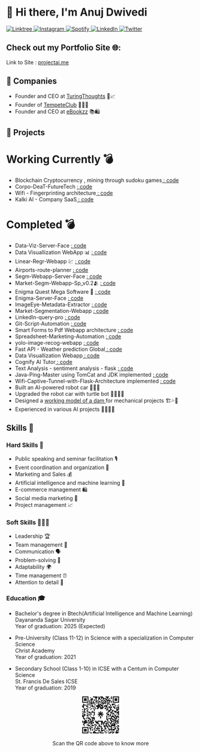 <h1 align="left">👋 Hi there, I'm Anuj Dwivedi</h1> 

<p align="left">
  <a href="https://www.linktree.com/anuj_dwivedi" target="_blank">
    <img src="https://img.shields.io/badge/-Linktree-39E09B?style=flat-square&logo=linktree&logoColor=white&link=https://www.linktree.com/yourusername" alt="Linktree">
  </a>
  <a href="https://www.instagram.com/anuj_dwvd_0/" target="_blank">
    <img src="https://img.shields.io/badge/-Instagram-E4405F?style=flat-square&logo=instagram&logoColor=white&link=https://www.instagram.com/yourusername/" alt="Instagram">
  </a>
  <a href="https://open.spotify.com/user/invalid" target="_blank">
    <img src="https://img.shields.io/badge/-Spotify-1DB954?style=flat-square&logo=spotify&logoColor=white&link=https://open.spotify.com/user/yourusername" alt="Spotify">
  </a>
   <a href="https://www.linkedin.com/in/anuj-dwivedi-1352831b1/" target="_blank">
    <img src="https://img.shields.io/badge/-LinkedIn-0A66C2?style=flat-square&logo=linkedin&logoColor=white&link=https://www.linkedin.com/in/yourusername/" alt="LinkedIn">
  </a>
  <a href="https://twitter.com/turingthoughts?t=ZDw8FXB8KvOw9dcir6knZw&s=09" target="_blank">
    <img src="https://img.shields.io/badge/-Twitter-1DA1F2?style=flat-square&logo=twitter&logoColor=white&link=https://twitter.com/yourusername" alt="Twitter">
  </a>
</p>

## Check out my Portfolio Site 🌐:
  Link to Site : <a href="https://projectai.me" target="_blank">projectai.me</a>
## 💼 Companies

- Founder and CEO at <a href="https://linktr.ee/turingthoughts" target="_blank">TuringThoughts</a> 🤖📈
- Founder of <a href="https://tempetedsu.carrd.co/" target="_blank">TempeteClub</a> 🧑‍💻🤝
- Founder and CEO at <a href="https://e-bookzzz.myshopify.com/" target="_blank">eBookzz</a> 📚🛍️

## 🚀 Projects

# Working Currently 💣
- Blockchain Cryptocurrency , mining through sudoku games<a href="" target="_blank"> : code</a>
- Corpo-DeaT-FutureTech <a href="" target="_blank"> : code</a>
- Wifi - Fingerprinting architecture<a href="" target="_blank"> : code</a>
- Kalki AI - Company SaaS<a href="" target="_blank"> : code</a>

# Completed 💣
- Data-Viz-Server-Face <a href="https://github.com/ANUJDWIVDI/data-visualization-server-face" target="_blank"> : code</a>
- Data Visuallization WebApp 📊 <a href="https://github.com/ANUJDWIVDI/data-visualization-webapp-flask" target="_blank"> : code</a>
- Linear-Regr-Webapp 💹 <a href="https://github.com/ANUJDWIVDI/linear-regr-webapp" target="_blank"> : code</a>
- Airports-route-planner <a href="https://github.com/ANUJDWIVDI/flight-path-calculator" target="_blank"> : code</a>
- Segm-Webapp-Server-Face <a href="https://github.com/ANUJDWIVDI/market-segm-server-face" target="_blank"> : code</a>
- Market-Segm-Webapp-Sp_v0.2🫂 <a href="https://github.com/ANUJDWIVDI/market-segmentation-webapp" target="_blank"> : code</a>
- Enigma Quest Mega Software 🚀 <a href="https://github.com/ANUJDWIVDI/enigma-code-webapp" target="_blank"> : code</a>
- Enigma-Server-Face <a href="https://github.com/ANUJDWIVDI/enigma-server-face" target="_blank"> : code</a>
- ImageEye-Metadata-Extractor <a href="https://github.com/ANUJDWIVDI/image-metadata-extract-webapp" target="_blank"> : code</a>
- Market-Segmentation-Webapp <a href="https://github.com/ANUJDWIVDI/market-segmentation-webapp" target="_blank"> : code</a>
- LinkedIn-query-pro <a href="https://github.com/ANUJDWIVDI/linkedin-query-pro" target="_blank"> : code</a>
- Git-Script-Automation <a href="https://github.com/ANUJDWIVDI/git-script-automation" target="_blank"> : code</a>
- Smart Forms to Pdf Webapp architecture <a href="https://github.com/ANUJDWIVDI/forms-to-pdf-webapp-arch" target="_blank"> : code</a>
- Spreadsheet-Marketing-Automation <a href="https://github.com/ANUJDWIVDI/Spreadsheet-Marketing-Automation" target="_blank"> : code</a>
- yolo-image-recog-webapp <a href="https://github.com/ANUJDWIVDI/yolo-image-recog-webapp" target="_blank"> : code</a>
- Fast API - Weather prediction Global<a href="https://github.com/ANUJDWIVDI/fast-api-python-weather-forecast" target="_blank"> : code</a>
- Data Visuallization Webapp<a href="https://www.linkedin.com/posts/anuj-dwivedi-1352831b1_github-anujdwivdidata-visualization-webapp-flask-activity-7049617979923169280-985O?utm_source=share&utm_medium=member_desktop" target="_blank"> : code</a>
- Cognify AI Tutor<a href="https://www.linkedin.com/posts/anuj-dwivedi-1352831b1_github-anujdwivditutor-ai-flask-webapp-activity-7048689321293352962-eo6p?utm_source=share&utm_medium=member_desktop" target="_blank"> : code</a>
- Text Analysis - sentiment analysis - flask <a href="https://www.linkedin.com/posts/anuj-dwivedi-1352831b1_github-anujdwivditext-analysis-flask-framework-activity-7048337597235953664-hdey?utm_source=share&utm_medium=member_desktop" target="_blank"> : code</a>
- Java-Ping-Master using TomCat and JDK implemented <a href="https://www.linkedin.com/posts/anuj-dwivedi-1352831b1_github-anujdwivdijava-ping-master-activity-7046865911361798144-5DMQ?utm_source=share&utm_medium=member_desktop" target="_blank"> : code</a>
- Wifi-Captive-Tunnel-with-Flask-Architecture implemented <a href="https://www.linkedin.com/feed/update/urn:li:activity:7046520877366067200/" target="_blank"> : code</a>
- Built an AI-powered robot car 🚗🤖🧠
- Upgraded the robot car with turtle bot 🐢🚗🤖🧠
- Designed a <a href="https://damyl90.carrd.co/" target="_blank">working model of a dam </a>for mechanical projects 🏗️💦🤖
- Experienced in various AI projects 🧑‍💻🤖🧠

## Skills 🚀

### Hard Skills 🤖

- Public speaking and seminar facilitation 🎙️
- Event coordination and organization 🎉
- Marketing and Sales 💰
- Artificial intelligence and machine learning 🧠
- E-commerce management 🛍️
- Social media marketing 📱
- Project management 📈

### Soft Skills 🧑‍🤝‍🧑

- Leadership 🏆
- Team management 👥
- Communication 🗣️
- Problem-solving 🤔
- Adaptability 🌍
- Time management ⏰
- Attention to detail 👀

### Education 🎓

- Bachelor's degree in Btech(Artificial Intelligence and Machine Learning)  
  Dayananda Sagar University  
  Year of graduation: 2025 (Expected)
  
- Pre-University (Class 11-12) in Science with a specialization in Computer Science  
  Christ Academy  
  Year of graduation: 2021
  
- Secondary School (Class 1-10) in ICSE with a Centum in Computer Science  
  St. Francis De Sales ICSE  
  Year of graduation: 2019
<p align = "left">
<p align="center"><img src="anuj_linktree_1.jpg" width="100" height="100" alt="QR Code"></p><p align="center">Scan the QR code above to know more</p> </p>

